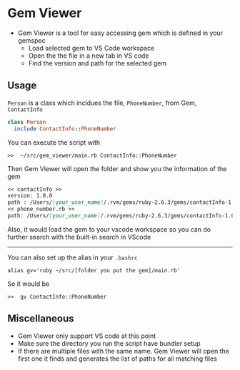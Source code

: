 # Gem Viewer
  - Gem Viewer is a tool for easy accessing gem which is defined in your gemspec
    - Load selected gem to VS Code workspace
    - Open the the file in a new tab in VS code
    - Find the version and path for the selected gem

## Usage
  `Person` is a class which incldues the file, `PhoneNumber`, from Gem, `ContactInfo`

  ```ruby
  class Person
    include ContactInfo::PhoneNumber
  ```

  You can execute the script with
  ```
  >>  ~/src/gem_viewer/main.rb ContactInfo::PhoneNumber
  ```

  Then Gem Viewer will open the folder and show you the information of the gem
  ```md
  << contactInfo >>
  version: 1.0.0
  path : /Users/[your_user_name]/.rvm/gems/ruby-2.6.3/gems/contactInfo-1.0.0
  << phone_number.rb >>
  path: /Users/[your_user_name]/.rvm/gems/ruby-2.6.3/gems/contactInfo-1.0.0/lib/phone/controllers/phone_number.rb
  ```

  Also, it would load the gem to your vscode workspace so you can do further search with the built-in search in VScode

  ----

  You can also set up the alias in your `.bashrc`

  ```
  alias gv='ruby ~/src/[folder you put the gem]/main.rb'
  ```

  So it would be
  ```
  >>  gv ContactInfo::PhoneNumber
  ```

  ## Miscellaneous
  - Gem Viewer only support VS code at this point
  - Make sure the directory you run the script have bundler setup
  - If there are multiple files with the same name. Gem Viewer will open the first one it finds and generates the list of paths for all matching files





